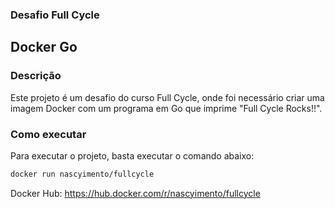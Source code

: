 ### Desafio Full Cycle 

## Docker Go

### Descrição
Este projeto é um desafio do curso Full Cycle, onde foi necessário criar uma imagem Docker com um programa em Go que imprime "Full Cycle Rocks!!".

### Como executar
Para executar o projeto, basta executar o comando abaixo:

```bash
docker run nascyimento/fullcycle
```

Docker Hub: https://hub.docker.com/r/nascyimento/fullcycle